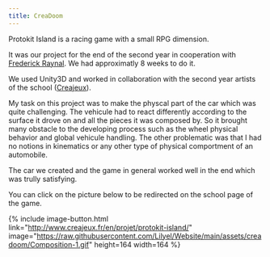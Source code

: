 ```yaml
---
title: CreaDoom
---
```


Protokit Island is a racing game with a small RPG dimension.

It was our project for the end of the second year in cooperation with [Frederick Raynal](https://fr.wikipedia.org/wiki/Fr%C3%A9d%C3%A9rick_Raynal).  We had approximatly 8 weeks to do it.

We used Unity3D and worked in collaboration with the second year artists of the school ([Creajeux](http://www.creajeux.fr/)).

My task on this project was to make the physcal part of the car which was quite challenging. The vehicule had to react differently according to the surface it drove on and all the pieces it was composed by. So it brought many obstacle to the developing process such as the wheel physical behavior and global vehicule handling. The other problematic was that I had no notions in kinematics or any other type of physical comportment of an automobile.

The car we created and the game in general worked well in the end which was trully satisfying.

You can click on the picture below to be redirected on the school page of the game.

 {% include image-button.html link="http://www.creajeux.fr/en/projet/protokit-island/" image="https://raw.githubusercontent.com/Lilyel/Website/main/assets/creadoom/Composition-1.gif" height=164 width=164 %}
 